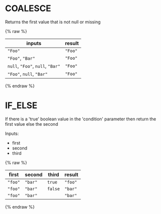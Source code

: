 # COALESCE

Returns the first value that is not null or missing

{% raw %}

|inputs|result|
|------|------|
|`"Foo"`|`"Foo"`|
|`"Foo"`, `"Bar"`|`"Foo"`|
|`null`, `"Foo"`, `null`, `"Bar"`|`"Foo"`|
|`"Foo"`, `null`, `"Bar"`|`"Foo"`|

{% endraw %}


# IF_ELSE

If there is a 'true' boolean value in the 'condition' parameter then return the first value else the second

Inputs:

 * first
 * second
 * third

{% raw %}

|first|second|third|result|
|-----|------|-----|------|
|`"foo"`|`"bar"`|``true``|`"foo"`|
|`"foo"`|`"bar"`|``false``|`"bar"`|
|`"foo"`|`"bar"`||`"bar"`|

{% endraw %}
